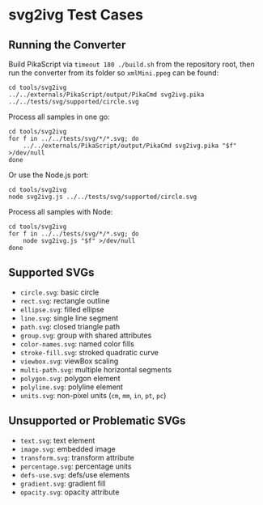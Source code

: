 # svg2ivg Test Cases

## Running the Converter
Build PikaScript via `timeout 180 ./build.sh` from the repository root, then run the converter from its folder so `xmlMini.ppeg` can be found:

```
cd tools/svg2ivg
../../externals/PikaScript/output/PikaCmd svg2ivg.pika ../../tests/svg/supported/circle.svg
```

Process all samples in one go:

```
cd tools/svg2ivg
for f in ../../tests/svg/*/*.svg; do
	../../externals/PikaScript/output/PikaCmd svg2ivg.pika "$f" >/dev/null
done
```

Or use the Node.js port:

```
cd tools/svg2ivg
node svg2ivg.js ../../tests/svg/supported/circle.svg
```

Process all samples with Node:

```
cd tools/svg2ivg
for f in ../../tests/svg/*/*.svg; do
	node svg2ivg.js "$f" >/dev/null
done
```

## Supported SVGs
- `circle.svg`: basic circle
- `rect.svg`: rectangle outline
- `ellipse.svg`: filled ellipse
- `line.svg`: single line segment
- `path.svg`: closed triangle path
- `group.svg`: group with shared attributes
- `color-names.svg`: named color fills
- `stroke-fill.svg`: stroked quadratic curve
- `viewbox.svg`: viewBox scaling
- `multi-path.svg`: multiple horizontal segments
- `polygon.svg`: polygon element
- `polyline.svg`: polyline element
- `units.svg`: non-pixel units (`cm`, `mm`, `in`, `pt`, `pc`)

## Unsupported or Problematic SVGs
- `text.svg`: text element
- `image.svg`: embedded image
- `transform.svg`: transform attribute
- `percentage.svg`: percentage units
- `defs-use.svg`: defs/use elements
- `gradient.svg`: gradient fill
- `opacity.svg`: opacity attribute
